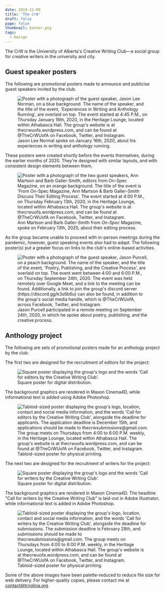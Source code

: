 ```yaml
---
date: 2019-12-09
title: 'The CrW'
draft: false
page: false
thumbnail: banner.png
tags:
  - Design
---
```


The CrW is the University of Alberta's Creative Writing Club—a social group for creative writers in the university and city.

## Guest speaker posters

The following are promotional posters made to announce and publicise guest speakers invited by the club.

<figure>
  <img src="jason-lee-norman.jpg" alt="Poster with a photograph of the guest speaker, Jason Lee Norman, on a blue background. The name of the speaker, and the title of the event, 'Experiences in Writing and Anthology Running', are overlaid on top. The event started at 4:45 P.M., on Thursday January 16th, 2020, in the Heritage Lounge, located within Athabasca Hall. The group's website is at thecrwuofa.wordpress.com, and can be found at @TheCrWUofA on Facebook, Twitter, and Instagram.">
  <figcaption>Jason Lee Normal spoke on January 16th, 2020, about his experiences in writing and anthology running.</figcaption>
</figure>

These posters were created shortly before the events themselves, during the earlier months of 2020. They're designed with similar layouts, and with consistent design elements between them,

<figure>
  <img src="barb-galler-smith-ann-marston.jpg" alt="Poster with a photograph of the two guest speakers, Ann Martson and Barb Galler-Smith, editors from On-Spec Magazine, on an orange background. The title of the event is 'From On-Spec Magazine, Ann Martson & Barb Galler-Smith Discuss Their Editing Process'. The event started at 4:00 P.M., on Thursday February 13th, 2020, in the Heritage Lounge, located within Athabasca Hall. The group's website is at thecrwuofa.wordpress.com, and can be found at @TheCrWUofA on Facebook, Twitter, and Instagram.">
  <figcaption>Ann Martson and Barb Galler-Smith from <em>On-Spec</em> Magazine, spoke on February 13th, 2020, about their editing process.</figcaption>
</figure>

As the group became unable to proceed with in-person meetings during the pandemic, however, guest speaking events also had to adapt. The following poster(s) put a greater focus on links to the club's online-based activities.

<figure>
  <img src="jason-purcell.jpg" alt="Poster with a photograph of the guest speaker, Jason Purcell, on a peach background. The name of the speaker, and the title of the event, 'Poetry, Publishing, and the Creative Process', are overlaid on top. The event went between 4:00 and 6:00 P.M., on Thursday September 24th, 2020. The event was held remotely over Google Meet, and a link to the meeting can be found. Additionally, a link to join the group's discord server (https://discord.gg/k3s6b6u) can also be found, in addition to the group's social media handle, which is @TheCrWUofA, across Facebook, Twitter, and Instagram.">
  <figcaption>Jason Purcell participated in a remote meeting on September 24th, 2020, in which he spoke about poetry, publishing, and the creative process.</figcaption>
</figure>

## Anthology project

The following are sets of promotional posters made for an anthology project by the club.

The first two are designed for the recruitment of editors for the project:

<figure>
  <img src="call-for-editors-square-fs8.png" alt="Square poster displaying the group's logo and the words 'Call for editors by the Creative Writing Club'.">
  <figcaption>Square poster for digital distribution.</figcaption>
</figure>

The background graphics are rendered in Maxon Cinema4D, while informational text is added using Adobe Photoshop.

<figure>
  <img src="call-for-editors-fs8.png" alt="Tabloid-sized poster displaying the group's logo, location, contact and social media information, and the words 'Call for editors by the Creative Writing Club', alongside the deadline for applicants. The application deadline is December 15th, and applications should be made to thecrwsubmissions@gmail.com. The group meets on Thursdays from 4:00 to 6:00 P.M. weekly, in the Heritage Lounge, located within Athabasca Hall. The group's website is at thecrwuofa.wordpress.com, and can be found at @TheCrWUofA on Facebook, Twitter, and Instagram.">
  <figcaption>Tabloid-sized poster for physical printing.</figcaption> 
</figure>

The next two are designed for the recruitment of writers for the project:

<figure>
  <img src="call-for-writers-square-fs8.png" alt="Square poster displaying the group's logo and the words 'Call for writers by the Creative Writing Club'.">
  <figcaption>Square poster for digital distribution.</figcaption>
</figure>

The background graphics are rendered in Maxon Cinema4D. The headline "Call for writers by the Creative Writing Club" is laid-out in Adobe Illustrator, while informational text is added in Adobe Photoshop.

<figure>
  <img src="call-for-writers-fs8.png" alt="Tabloid-sized poster displaying the group's logo, location, contact and social media information, and the words 'Call for writers by the Creative Writing Club', alongside the deadline for submissions. The submission deadline is February 28th, and submissions should be made to thecrwsubmissions@gmail.com. The group meets on Thursdays from 4:00 to 6:00 P.M. weekly, in the Heritage Lounge, located within Athabasca Hall. The group's website is at thecrwuofa.wordpress.com, and can be found at @TheCrWUofA on Facebook, Twitter, and Instagram.">
  <figcaption>Tabloid-sized poster for physical printing.</figcaption>
</figure>

Some of the above images have been palette-reduced to reduce file size for web delivery. For higher-quality copies, please contact me at [contact@trnglina.org](mailto:contact@trnglina.org).
